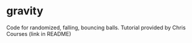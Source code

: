 # gravity
Code for randomized, falling, bouncing balls.  Tutorial provided by Chris Courses (link in README)

